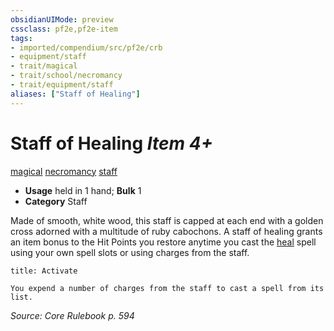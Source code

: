 ```yaml
---
obsidianUIMode: preview
cssclass: pf2e,pf2e-item
tags:
- imported/compendium/src/pf2e/crb
- equipment/staff
- trait/magical
- trait/school/necromancy
- trait/equipment/staff
aliases: ["Staff of Healing"]
---
```

# Staff of Healing *Item 4+*  
[magical](magical.md)  [necromancy](necromancy.md)  [staff](rules/traits/staff.md)  

- **Usage** held in 1 hand; **Bulk** 1
- **Category** Staff

Made of smooth, white wood, this staff is capped at each end with a golden cross adorned with a multitude of ruby cabochons. A staff of healing grants an item bonus to the Hit Points you restore anytime you cast the [heal](../../spells/heal.md) spell using your own spell slots or using charges from the staff.

```ad-embed-ability
title: Activate

You expend a number of charges from the staff to cast a spell from its list.
```

*Source: Core Rulebook p. 594*